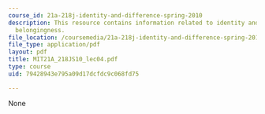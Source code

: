 ```yaml
---
course_id: 21a-218j-identity-and-difference-spring-2010
description: This resource contains information related to identity and categorical
  belongingness.
file_location: /coursemedia/21a-218j-identity-and-difference-spring-2010/79428943e795a09d17dcfdc9c068fd75_MIT21A_218JS10_lec04.pdf
file_type: application/pdf
layout: pdf
title: MIT21A_218JS10_lec04.pdf
type: course
uid: 79428943e795a09d17dcfdc9c068fd75

---
```

None